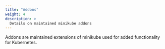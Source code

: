 ```yaml
---
title: "Addons"
weight: 4
description: >
  Details on maintained minikube addons
---
```


Addons are maintained extensions of minikube used for added functionality for Kubernetes.
